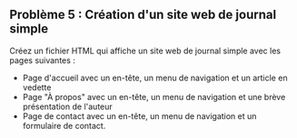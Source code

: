 ## Problème 5 : Création d'un site web de journal simple

Créez un fichier HTML qui affiche un site web de journal simple avec les pages suivantes :

- Page d'accueil avec un en-tête, un menu de navigation et un article en vedette
- Page "À propos" avec un en-tête, un menu de navigation et une brève présentation de l'auteur
- Page de contact avec un en-tête, un menu de navigation et un formulaire de contact.